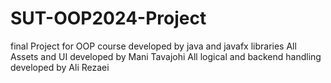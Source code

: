 # SUT-OOP2024-Project
final Project for OOP course developed by java and javafx libraries
All Assets and UI developed by Mani Tavajohi
All logical and backend handling developed by Ali Rezaei
